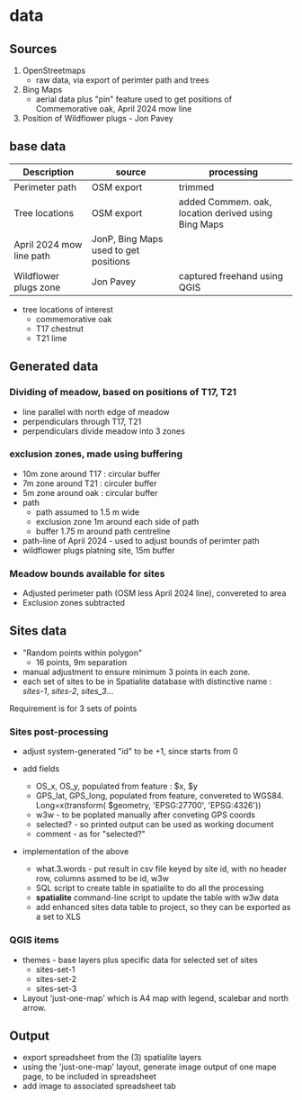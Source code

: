 # data

## Sources

1. OpenStreetmaps
	* raw data, via export of perimter path and trees
1. Bing Maps
	* aerial data plus "pin" feature used to get positions of Commemorative oak, April 2024 mow line
1. Position of Wildflower plugs - Jon Pavey

## base data 

| Description | source | processing |
|-------------|--------|------------|
| Perimeter path | OSM export | trimmed |
| Tree locations | OSM export | added Commem. oak, location derived using Bing Maps |
| April 2024 mow line path | JonP, Bing Maps used to get positions
| Wildflower plugs zone | Jon Pavey | captured freehand using QGIS

* tree locations of interest
	* commemorative oak
  	* T17 chestnut
 	* T21 lime

## Generated data

### Dividing of meadow, based on positions of T17, T21

* line parallel with north edge of meadow
* perpendiculars through T17, T21
* perpendiculars divide meadow into 3 zones

### exclusion zones, made using buffering

* 10m zone around T17 : circular buffer
* 7m zone around T21 : circuler buffer
* 5m zone around oak : circular buffer
* path
	* path assumed to 1.5 m wide
	* exclusion zone 1m around each side of path
	* buffer 1.75 m around path centreline
* path-line of April 2024 - used to adjust bounds of perimter path
* wildflower plugs platning site, 15m buffer

### Meadow bounds available for sites

* Adjusted perimeter path (OSM less April 2024 line), convereted to area
* Exclusion zones subtracted

## Sites data

* "Random points within polygon"
	* 16 points, 9m separation
* manual adjustment to ensure minimum 3 points in each zone.
* each set of sites to be in Spatialite database with distinctive name : _sites-1_, _sites-2_, _sites_3_...

Requirement is for 3 sets of points

### Sites post-processing

* adjust system-generated "id" to be +1, since starts from 0
* add fields
	* OS_x, OS_y, populated from feature : $x, $y
	* GPS_lat, GPS_long, populated from feature, convereted to WGS84. Long=x(transform( $geometry, 'EPSG:27700', 'EPSG:4326'))
	* w3w - to be poplated manually after conveting GPS coords 
	* selected? - so printed output can be used as working document
	* comment - as for "selected?"

* implementation of the above
	* what.3.words  - put result in csv file keyed by site id, with no header row, columns assmed to be id, w3w
	* SQL script to create table in spatialite to do all the processing
	* **spatialite** command-line script to update the table with w3w data
	* add enhanced sites data table to project, so they can be exported as a set to XLS



### QGIS items

* themes - base layers plus specific data for selected set of sites
	* sites-set-1
	* sites-set-2
	* sites-set-3
* Layout 'just-one-map' which is A4 map with legend, scalebar and north arrow.

## Output

* export spreadsheet from the (3) spatialite layers
* using the 'just-one-map' layout, generate image output of one mape page, to be included in spreadsheet
 * add image to associated spreadsheet tab
